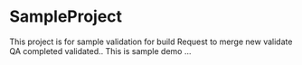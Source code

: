 # SampleProject
This project is for sample 
validation for build
Request to merge
new validate
QA completed
validated..
This is sample demo ...
